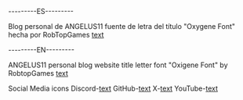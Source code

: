 ---------ES---------

Blog personal de ANGELUS11
fuente de letra del título "Oxygene Font" hecha por RobTopGames 
[text](https://www.robtopgames.com/)

---------EN---------

ANGELUS11 personal blog website
title letter font "Oxigene Font" by RobtopGames
[text](https://www.robtopgames.com/)

Social Media icons
Discord-[text](https://discord.com/)
GitHub-[text](https://github.com/)
X-[text](https://x.com/)
YouTube-[text](https://www.youtube.com/)